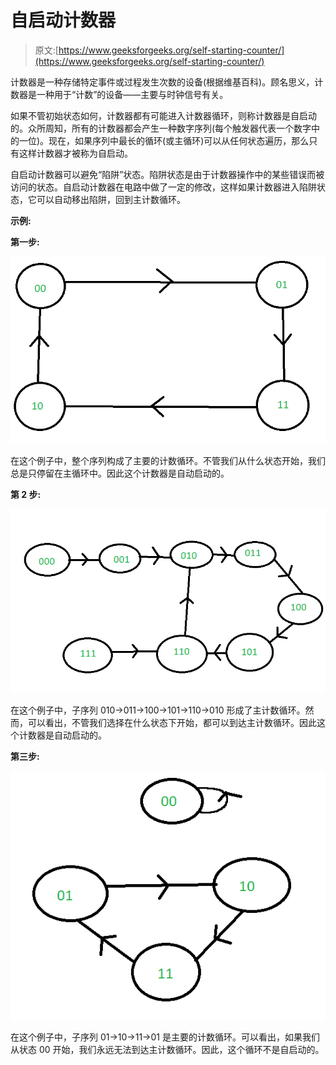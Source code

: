 # 自启动计数器

> 原文:[https://www.geeksforgeeks.org/self-starting-counter/](https://www.geeksforgeeks.org/self-starting-counter/)

计数器是一种存储特定事件或过程发生次数的设备(根据维基百科)。顾名思义，计数器是一种用于“计数”的设备——主要与时钟信号有关。

如果不管初始状态如何，计数器都有可能进入计数器循环，则称计数器是自启动的。众所周知，所有的计数器都会产生一种数字序列(每个触发器代表一个数字中的一位)。现在，如果序列中最长的循环(或主循环)可以从任何状态遍历，那么只有这样计数器才被称为自启动。

自启动计数器可以避免“陷阱”状态。陷阱状态是由于计数器操作中的某些错误而被访问的状态。自启动计数器在电路中做了一定的修改，这样如果计数器进入陷阱状态，它可以自动移出陷阱，回到主计数循环。

**示例:**

**第一步:**

![](img/acb85928cc09b3b33be191c3add76729.png)

在这个例子中，整个序列构成了主要的计数循环。不管我们从什么状态开始，我们总是只停留在主循环中。因此这个计数器是自动启动的。

**第 2 步:**

![](img/523f80111a7691b7b35902cc34ae8c36.png)

在这个例子中，子序列 010->011->100->101->110->010 形成了主计数循环。然而，可以看出，不管我们选择在什么状态下开始，都可以到达主计数循环。因此这个计数器是自动启动的。

**第三步:**

![](img/5fa90b7916ef5f12ec8e496236727447.png)

在这个例子中，子序列 01->10->11->01 是主要的计数循环。可以看出，如果我们从状态 00 开始，我们永远无法到达主计数循环。因此，这个循环不是自启动的。